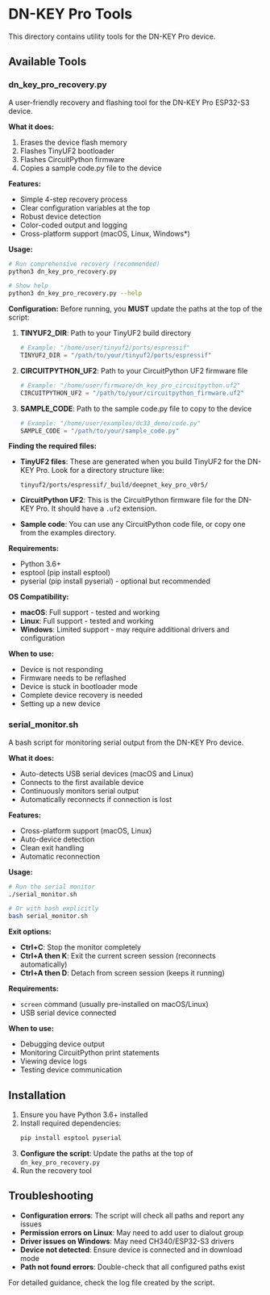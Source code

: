 # DN-KEY Pro Tools

This directory contains utility tools for the DN-KEY Pro device.

## Available Tools

### dn_key_pro_recovery.py

A user-friendly recovery and flashing tool for the DN-KEY Pro ESP32-S3 device.

**What it does:**
1. Erases the device flash memory
2. Flashes TinyUF2 bootloader
3. Flashes CircuitPython firmware
4. Copies a sample code.py file to the device

**Features:**
- Simple 4-step recovery process
- Clear configuration variables at the top
- Robust device detection
- Color-coded output and logging
- Cross-platform support (macOS, Linux, Windows*)

**Usage:**
```bash
# Run comprehensive recovery (recommended)
python3 dn_key_pro_recovery.py

# Show help
python3 dn_key_pro_recovery.py --help
```

**Configuration:**
Before running, you **MUST** update the paths at the top of the script:

1. **TINYUF2_DIR**: Path to your TinyUF2 build directory
   ```python
   # Example: "/home/user/tinyuf2/ports/espressif"
   TINYUF2_DIR = "/path/to/your/tinyuf2/ports/espressif"
   ```

2. **CIRCUITPYTHON_UF2**: Path to your CircuitPython UF2 firmware file
   ```python
   # Example: "/home/user/firmware/dn_key_pro_circuitpython.uf2"
   CIRCUITPYTHON_UF2 = "/path/to/your/circuitpython_firmware.uf2"
   ```

3. **SAMPLE_CODE**: Path to the sample code.py file to copy to the device
   ```python
   # Example: "/home/user/examples/dc33_demo/code.py"
   SAMPLE_CODE = "/path/to/your/sample_code.py"
   ```

**Finding the required files:**

- **TinyUF2 files**: These are generated when you build TinyUF2 for the DN-KEY Pro. Look for a directory structure like:
  ```
  tinyuf2/ports/espressif/_build/deepnet_key_pro_v0r5/
  ```

- **CircuitPython UF2**: This is the CircuitPython firmware file for the DN-KEY Pro. It should have a `.uf2` extension.

- **Sample code**: You can use any CircuitPython code file, or copy one from the examples directory.

**Requirements:**
- Python 3.6+
- esptool (pip install esptool)
- pyserial (pip install pyserial) - optional but recommended

**OS Compatibility:**
- **macOS**: Full support - tested and working
- **Linux**: Full support - tested and working
- **Windows**: Limited support - may require additional drivers and configuration

**When to use:**
- Device is not responding
- Firmware needs to be reflashed
- Device is stuck in bootloader mode
- Complete device recovery is needed
- Setting up a new device

### serial_monitor.sh

A bash script for monitoring serial output from the DN-KEY Pro device.

**What it does:**
- Auto-detects USB serial devices (macOS and Linux)
- Connects to the first available device
- Continuously monitors serial output
- Automatically reconnects if connection is lost

**Features:**
- Cross-platform support (macOS, Linux)
- Auto-device detection
- Clean exit handling
- Automatic reconnection

**Usage:**
```bash
# Run the serial monitor
./serial_monitor.sh

# Or with bash explicitly
bash serial_monitor.sh
```

**Exit options:**
- **Ctrl+C**: Stop the monitor completely
- **Ctrl+A then K**: Exit the current screen session (reconnects automatically)
- **Ctrl+A then D**: Detach from screen session (keeps it running)

**Requirements:**
- `screen` command (usually pre-installed on macOS/Linux)
- USB serial device connected

**When to use:**
- Debugging device output
- Monitoring CircuitPython print statements
- Viewing device logs
- Testing device communication

## Installation

1. Ensure you have Python 3.6+ installed
2. Install required dependencies:
   ```bash
   pip install esptool pyserial
   ```
3. **Configure the script**: Update the paths at the top of `dn_key_pro_recovery.py`
4. Run the recovery tool

## Troubleshooting

- **Configuration errors**: The script will check all paths and report any issues
- **Permission errors on Linux**: May need to add user to dialout group
- **Driver issues on Windows**: May need CH340/ESP32-S3 drivers
- **Device not detected**: Ensure device is connected and in download mode
- **Path not found errors**: Double-check that all configured paths exist

For detailed guidance, check the log file created by the script.
